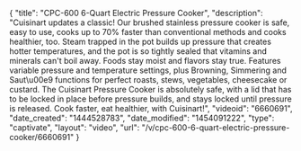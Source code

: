 {
    "title": "CPC-600 6-Quart Electric Pressure Cooker",
    "description": "Cuisinart updates a classic! Our brushed stainless pressure cooker is safe, easy to use, cooks up to 70% faster than conventional methods and cooks healthier, too. Steam trapped in the pot builds up pressure that creates hotter temperatures, and the pot is so tightly sealed that vitamins and minerals can't boil away. Foods stay moist and flavors stay true. Features variable pressure and temperature settings, plus Browning, Simmering and Saut\u00e9 functions for perfect roasts, stews, vegetables, cheesecake or custard. The Cuisinart Pressure Cooker is absolutely safe, with a lid that has to be locked in place before pressure builds, and stays locked until pressure is released. Cook faster, eat healthier, with Cuisinart!",
    "videoid": "6660691",
    "date_created": "1444528783",
    "date_modified": "1454091222",
    "type": "captivate",
    "layout": "video",
    "url": "\/v\/cpc-600-6-quart-electric-pressure-cooker\/6660691"
}